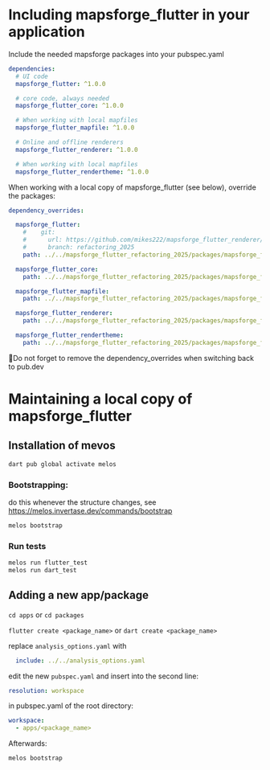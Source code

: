# Including mapsforge_flutter in your application

Include the needed mapsforge packages into your pubspec.yaml

```yaml
dependencies:
  # UI code
  mapsforge_flutter: ^1.0.0

  # core code, always needed
  mapsforge_flutter_core: ^1.0.0

  # When working with local mapfiles
  mapsforge_flutter_mapfile: ^1.0.0

  # Online and offline renderers
  mapsforge_flutter_renderer: ^1.0.0

  # When working with local mapfiles
  mapsforge_flutter_rendertheme: ^1.0.0
```

When working with a local copy of mapsforge_flutter (see below), override the packages:

```yaml
dependency_overrides:

  mapsforge_flutter:
    #    git:
    #      url: https://github.com/mikes222/mapsforge_flutter_renderer/tree/refactoring_2025/packages/dart_common
    #      branch: refactoring_2025
    path: ../../mapsforge_flutter_refactoring_2025/packages/mapsforge_flutter

  mapsforge_flutter_core:
    path: ../../mapsforge_flutter_refactoring_2025/packages/mapsforge_flutter_core

  mapsforge_flutter_mapfile:
    path: ../../mapsforge_flutter_refactoring_2025/packages/mapsforge_flutter_mapfile

  mapsforge_flutter_renderer:
    path: ../../mapsforge_flutter_refactoring_2025/packages/mapsforge_flutter_renderer

  mapsforge_flutter_rendertheme:
    path: ../../mapsforge_flutter_refactoring_2025/packages/mapsforge_flutter_rendertheme
```

🚧Do not forget to remove the dependency_overrides when switching back to pub.dev


# Maintaining a local copy of mapsforge_flutter

## Installation of mevos

```bash
dart pub global activate melos
```

### Bootstrapping:

do this whenever the structure changes, see https://melos.invertase.dev/commands/bootstrap

```bash
melos bootstrap
```

### Run tests

```bash
melos run flutter_test
melos run dart_test
```

## Adding a new app/package

``cd apps`` or ``cd packages``

``flutter create <package_name>`` or ``dart create <package_name>``

replace ``analysis_options.yaml`` with

```yaml
  include: ../../analysis_options.yaml
```

edit the new ``pubspec.yaml`` and insert into the second line:

```yaml
resolution: workspace
```

in pubspec.yaml of the root directory:

```yaml
workspace:
  - apps/<package_name>
```

Afterwards:

```bash
melos bootstrap
```
